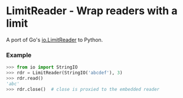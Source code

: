# LimitReader - Wrap readers with a limit

A port of Go's [io.LimitReader](https://golang.org/pkg/io/#LimitReader) to Python.


### Example

```python
>>> from io import StringIO
>>> rdr = LimitReader(StringIO('abcdef'), 3)
>>> rdr.read()
'abc'
>>> rdr.close()  # close is proxied to the embedded reader
```
